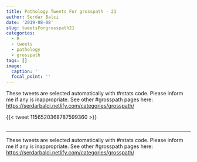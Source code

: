 ```yaml
---
title: Pathology Tweets For grosspath - 21
author: Serdar Balci
date: '2019-08-08'
slug: tweetsForgrosspath21
categories:
  - R
  - tweets
  - pathology
  - grosspath
tags: []
image:
  caption: ''
  focal_point: ''
---
```



These tweets are selected automatically with #rstats code. Please inform me if any is inappropriate.
See other #grosspath pages here: https://serdarbalci.netlify.com/categories/grosspath/

{{< tweet 1156520368787599360 >}}
<br>
<br>
<hr>


These tweets are selected automatically with #rstats code. Please inform me if any is inappropriate.
See other #grosspath pages here: https://serdarbalci.netlify.com/categories/grosspath/
